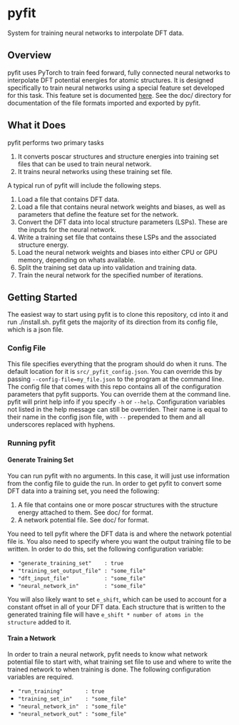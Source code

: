 # pyfit
System for training neural networks to interpolate DFT data. 

## Overview

pyfit uses PyTorch to train feed forward, fully connected neural networks to interpolate DFT potential energies for atomic structures. It is designed specifically to train neural networks using a special feature set developed for this task. This feature set is documented [here](https://www.nature.com/articles/s41467-019-10343-5.pdf?origin=ppub). See the doc/ directory for documentation of the file formats imported and exported by pyfit. 

## What it Does

pyfit performs two primary tasks

1) It converts poscar structures and structure energies into training set files that can be used to train neural network.
2) It trains neural networks using these training set file.

A typical run of pyfit will include the following steps.

1) Load a file that contains DFT data.
2) Load a file that contains neural network weights and biases, as well as parameters that define the feature set for the network.
2) Convert the DFT data into local structure parameters (LSPs). These are the inputs for the neural network.
3) Write a training set file that contains these LSPs and the associated structure energy.
4) Load the neural network weights and biases into either CPU or GPU memory, depending on whats available.
5) Split the training set data up into validation and training data.
6) Train the neural network for the specified number of iterations.

## Getting Started

The easiest way to start using pyfit is to clone this repository, cd into it and run ./install.sh. pyfit gets the majority of its direction from its config file, which is a json file. 

### Config File

This file specifies everything that the program should do when it runs. The default location for it is `src/_pyfit_config.json`. You can override this by passing `--config-file=my_file.json` to the program at the command line. The config file that comes with this repo contains all of the configuration parameters that pyfit supports. You can override them at the command line. pyfit will print help info if you specify `-h` or `--help`. Configuration variables not listed in the help message can still be overriden. Their name is equal to their name in the config json file, with `--` prepended to them and all underscores replaced with hyphens. 

### Running pyfit

#### Generate Training Set

You can run pyfit with no arguments. In this case, it will just use information from the config file to guide the run. In order to get pyfit to convert some DFT data into a training set, you need the following:

1) A file that contains one or more poscar structures with the structure energy attached to them. See doc/ for format.
2) A network potential file. See doc/ for format.

You need to tell pyfit where the DFT data is and where the network potential file is. You also need to specify where you want the output training file to be written. In order to do this, set the following configuration variable:

- `"generate_training_set"    : true`
- `"training_set_output_file" : "some_file"`
- `"dft_input_file"           : "some_file"`
- `"neural_network_in"        : "some_file"`

You will also likely want to set `e_shift`, which can be used to account for a constant offset in all of your DFT data. Each structure that is written to the generated training file will have `e_shift * number of atoms in the structure` added to it.

#### Train a Network

In order to train a neural network, pyfit needs to know what network potential file to start with, what training set file to use and where to write the trained network to when training is done. The following configuration variables are required.

- `"run_training"       : true`
- `"training_set_in"    : "some_file"`
- `"neural_network_in"  : "some_file"`
-	`"neural_network_out" : "some_file"`
